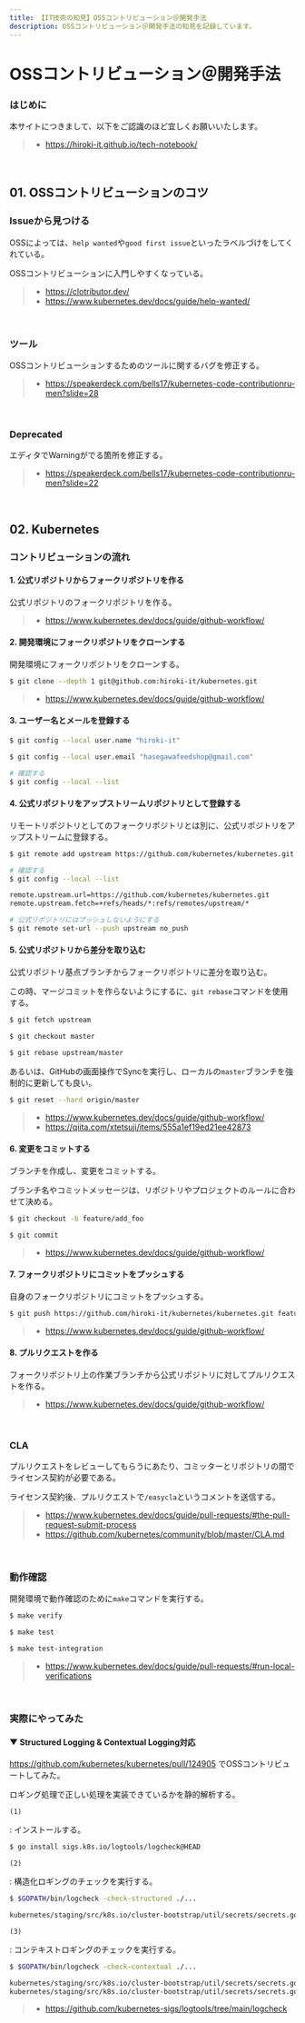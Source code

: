 ```yaml
---
title: 【IT技術の知見】OSSコントリビューション＠開発手法
description: OSSコントリビューション＠開発手法の知見を記録しています。
---
```


# OSSコントリビューション＠開発手法

### はじめに

本サイトにつきまして、以下をご認識のほど宜しくお願いいたします。

> - https://hiroki-it.github.io/tech-notebook/

<br>

## 01. OSSコントリビューションのコツ

### Issueから見つける

OSSによっては、`help wanted`や`good first issue`といったラベルづけをしてくれている。

OSSコントリビューションに入門しやすくなっている。

> - https://clotributor.dev/
> - https://www.kubernetes.dev/docs/guide/help-wanted/

<br>

### ツール

OSSコントリビューションするためのツールに関するバグを修正する。

> - https://speakerdeck.com/bells17/kubernetes-code-contributionru-men?slide=28

<br>

### Deprecated

エディタでWarningがでる箇所を修正する。

> - https://speakerdeck.com/bells17/kubernetes-code-contributionru-men?slide=22

<br>

## 02. Kubernetes

### コントリビューションの流れ

#### 1. 公式リポジトリからフォークリポジトリを作る

公式リポジトリのフォークリポジトリを作る。

> - https://www.kubernetes.dev/docs/guide/github-workflow/

#### 2. 開発環境にフォークリポジトリをクローンする

開発環境にフォークリポジトリをクローンする。

```bash
$ git clone --depth 1 git@github.com:hiroki-it/kubernetes.git
```

> - https://www.kubernetes.dev/docs/guide/github-workflow/

#### 3. ユーザー名とメールを登録する

```bash
$ git config --local user.name "hiroki-it"

$ git config --local user.email "hasegawafeedshop@gmail.com"

# 確認する
$ git config --local --list
```

#### 4. 公式リポジトリをアップストリームリポジトリとして登録する

リモートリポジトリとしてのフォークリポジトリとは別に、公式リポジトリをアップストリームに登録する。

```bash
$ git remote add upstream https://github.com/kubernetes/kubernetes.git

# 確認する
$ git config --local --list

remote.upstream.url=https://github.com/kubernetes/kubernetes.git
remote.upstream.fetch=+refs/heads/*:refs/remotes/upstream/*

# 公式リポジトリにはプッシュしないようにする
$ git remote set-url --push upstream no_push
```

#### 5. 公式リポジトリから差分を取り込む

公式リポジトリ基点ブランチからフォークリポジトリに差分を取り込む。

この時、マージコミットを作らないようにするに、`git rebase`コマンドを使用する。

```bash
$ git fetch upstream

$ git checkout master

$ git rebase upstream/master
```

あるいは、GitHubの画面操作でSyncを実行し、ローカルの`master`ブランチを強制的に更新しても良い。

```bash
$ git reset --hard origin/master
```

> - https://www.kubernetes.dev/docs/guide/github-workflow/
> - https://qiita.com/xtetsuji/items/555a1ef19ed21ee42873

#### 6. 変更をコミットする

ブランチを作成し、変更をコミットする。

ブランチ名やコミットメッセージは、リポジトリやプロジェクトのルールに合わせて決める。

```bash
$ git checkout -b feature/add_foo

$ git commit
```

> - https://www.kubernetes.dev/docs/guide/github-workflow/

#### 7. フォークリポジトリにコミットをプッシュする

自身のフォークリポジトリにコミットをプッシュする。

```bash
$ git push https://github.com/hiroki-it/kubernetes/kubernetes.git feature/add_foo
```

> - https://www.kubernetes.dev/docs/guide/github-workflow/

#### 8. プルリクエストを作る

フォークリポジトリ上の作業ブランチから公式リポジトリに対してプルリクエストを作る。

> - https://www.kubernetes.dev/docs/guide/github-workflow/

<br>

### CLA

プルリクエストをレビューしてもらうにあたり、コミッターとリポジトリの間でライセンス契約が必要である。

ライセンス契約後、プルリクエストで`/easycla`というコメントを送信する。

> - https://www.kubernetes.dev/docs/guide/pull-requests/#the-pull-request-submit-process
> - https://github.com/kubernetes/community/blob/master/CLA.md

<br>

### 動作確認

開発環境で動作確認のために`make`コマンドを実行する。

```bash
$ make verify

$ make test

$ make test-integration
```

> - https://www.kubernetes.dev/docs/guide/pull-requests/#run-local-verifications

<br>

### 実際にやってみた

#### ▼ Structured Logging & Contextual Logging対応

https://github.com/kubernetes/kubernetes/pull/124905 でOSSコントリビュートしてみた。

ロギング処理で正しい処理を実装できているかを静的解析する。

`(1)`

: インストールする。

```bash
$ go install sigs.k8s.io/logtools/logcheck@HEAD
```

`(2)`

: 構造化ロギングのチェックを実行する。

```bash
$ $GOPATH/bin/logcheck -check-structured ./...

kubernetes/staging/src/k8s.io/cluster-bootstrap/util/secrets/secrets.go:66:3: unstructured logging function "Infof" should not be used
```

`(3)`

: コンテキストロギングのチェックを実行する。

```bash
$ $GOPATH/bin/logcheck -check-contextual ./...

kubernetes/staging/src/k8s.io/cluster-bootstrap/util/secrets/secrets.go:66:3: function "InfoS" should not be used, convert to contextual logging
kubernetes/staging/src/k8s.io/cluster-bootstrap/util/secrets/secrets.go:66:3: function "V" should not be used, convert to contextual logging
```

> - https://github.com/kubernetes-sigs/logtools/tree/main/logcheck

<br>
